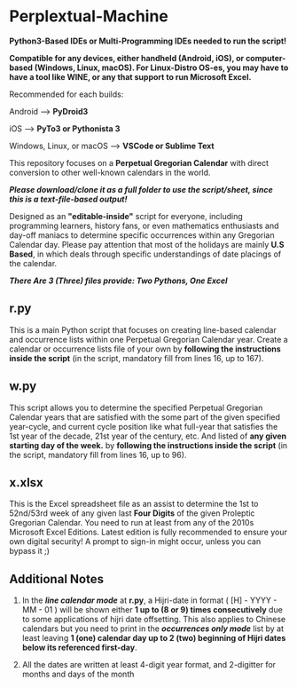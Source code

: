 # Perplextual-Machine

**Python3-Based IDEs or Multi-Programming IDEs needed to run the script!**

**Compatible for any devices, either handheld (Android, iOS), or computer-based (Windows, Linux, macOS). For Linux-Distro OS-es, you may have to have a tool like WINE, or any that support to run Microsoft Excel.**

Recommended for each builds:

Android --> **PyDroid3**

iOS --> **PyTo3 or Pythonista 3**

Windows, Linux, or macOS --> **VSCode or Sublime Text**






This repository focuses on a **Perpetual Gregorian Calendar** with direct conversion to other well-known calendars in the world.

**_Please download/clone it as a full folder to use the script/sheet, since this is a text-file-based output!_**

Designed as an **"editable-inside"** script for everyone, including programming learners, history fans, or even mathematics enthusiasts and day-off maniacs to determine specific occurrences within any Gregorian Calendar day. Please pay attention that most of the holidays are mainly **U.S Based**, in which deals through specific understandings of date placings of the calendar.


***There Are 3 (Three) files provide: Two Pythons, One Excel***

## r.py

This is a main Python script that focuses on creating line-based calendar and occurrence lists within one Perpetual Gregorian Calendar year. Create a calendar or occurrence lists file of your own by **following the instructions inside the script** (in the script, mandatory fill from lines 16, up to 167).

## w.py

This script allows you to determine the specified Perpetual Gregorian Calendar years that are satisfied with the some part of the given specified year-cycle, and current cycle position like what full-year that satisfies the 1st year of the decade, 21st year of the century, etc. And listed of **any given starting day of the week.** by **following the instructions inside the script** (in the script, mandatory fill from lines 16, up to 96).

## x.xlsx

This is the Excel spreadsheet file as an assist to determine the 1st to 52nd/53rd week of any given last **Four Digits** of the given Proleptic Gregorian Calendar. You need to run at least from any of the 2010s Microsoft Excel Editions. Latest edition is fully recommended to ensure your own digital security! A prompt to sign-in might occur, unless you can bypass it ;)







## Additional Notes

1. In the _**line calendar mode**_ at **r.py**, a Hijri-date in format ( [H] - YYYY - MM - 01 ) will be shown either **1 up to (8 or 9) times consecutively** due to some applications of hijri date offsetting. This also applies to Chinese calendars but you need to print in the _**occurrences only mode**_ list by at least leaving **1 (one) calendar day up to 2 (two) beginning of Hijri dates below its referenced first-day**.

2. All the dates are written at least 4-digit year format, and 2-digitter for months and days of the month
